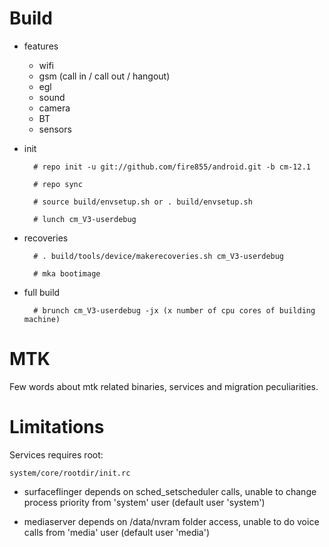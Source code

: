 # Build

* features

  * wifi
  * gsm (call in / call out / hangout)
  * egl
  * sound
  * camera
  * BT
  * sensors

* init

        # repo init -u git://github.com/fire855/android.git -b cm-12.1
        
        # repo sync
        
        # source build/envsetup.sh or . build/envsetup.sh
        
        # lunch cm_V3-userdebug

* recoveries

        # . build/tools/device/makerecoveries.sh cm_V3-userdebug
    
        # mka bootimage

* full build

        # brunch cm_V3-userdebug -jx (x number of cpu cores of building machine)

# MTK

Few words about mtk related binaries, services and migration peculiarities.

# Limitations

Services requires root:

`system/core/rootdir/init.rc`

  * surfaceflinger depends on sched_setscheduler calls, unable to change process priority from 'system' user (default user 'system')

  * mediaserver depends on /data/nvram folder access, unable to do voice calls from 'media' user (default user 'media')
